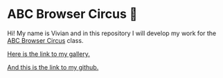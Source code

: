 # ABC Browser Circus 🎪

Hi! My name is Vivian and in this repository I will develop my work for the [ABC Browser Circus](https://abc.leoneckert.com) class. 

[Here is the link to my gallery.](https://vivian-xie.github.io/abc-student/inclass-coding/my-front-page)

[And this is the link to my github.](https://github.com/Vivian-Xie/abc-student) 

